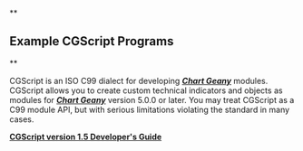 **

Example CGScript Programs
-------------------------

**


CGScript is an ISO C99 dialect for developing [***Chart Geany***](https://chart-geany.sourceforge.io) modules. CGScript allows you to create custom technical indicators and objects as modules for [***Chart Geany***](https://chart-geany.sourceforge.io) version 5.0.0 or later. You may treat CGScript as a C99 module API, but with serious limitations violating the standard in many cases.

[**CGScript version 1.5 Developer's Guide**](https://chart-geany.sourceforge.io/cgscript_manual_1.5.html)


